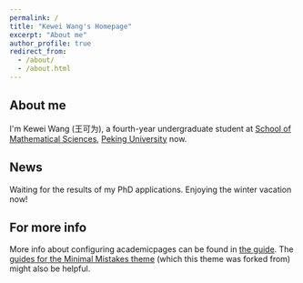 ```yaml
---
permalink: /
title: "Kewei Wang's Homepage"
excerpt: "About me"
author_profile: true
redirect_from: 
  - /about/
  - /about.html
---
```


<!--**This homepage is under construction.**-->

About me
------
I'm Kewei Wang (王可为), a fourth-year undergraduate student at [School of Mathematical Sciences](https://www.math.pku.edu.cn/), [Peking University](https://www.pku.edu.cn/) now.

News
------
Waiting for the results of my PhD applications. Enjoying the winter vacation now!

For more info
------
More info about configuring academicpages can be found in [the guide](https://academicpages.github.io/markdown/). The [guides for the Minimal Mistakes theme](https://mmistakes.github.io/minimal-mistakes/docs/configuration/) (which this theme was forked from) might also be helpful.

